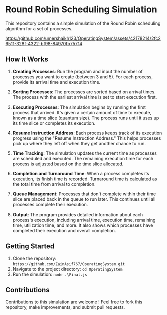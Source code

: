 # Round Robin Scheduling Simulation

This repository contains a simple simulation of the Round Robin scheduling algorithm for a set of processes.

https://github.com/umershaikh123/OperatingSystem/assets/42178214/2fc26511-328f-4322-bf98-84970fb75714

## How It Works

1. **Creating Processes**: Run the program and input the number of processes you want to create (between 3 and 5). For each process, provide its arrival time and execution time.

2. **Sorting Processes**: The processes are sorted based on arrival times. The process with the earliest arrival time is set to start execution first.

3. **Executing Processes**: The simulation begins by running the first process that arrived. It's given a certain amount of time to execute, known as a time slice (quantum size). The process runs until it uses up its time slice or completes its execution.

4. **Resume Instruction Address**: Each process keeps track of its execution progress using the "Resume Instruction Address." This helps processes pick up where they left off when they get another chance to run.

5. **Time Tracking**: The simulation updates the current time as processes are scheduled and executed. The remaining execution time for each process is adjusted based on the time slice allocated.

6. **Completion and Turnaround Time**: When a process completes its execution, its finish time is recorded. Turnaround time is calculated as the total time from arrival to completion.

7. **Queue Management**: Processes that don't complete within their time slice are placed back in the queue to run later. This continues until all processes complete their execution.

8. **Output**: The program provides detailed information about each process's execution, including arrival time, execution time, remaining time, utilization time, and more. It also shows which processes have completed their execution and overall completion.

## Getting Started

1. Clone the repository: `https://github.com/ZainAsif767/OperatingSystem.git`
2. Navigate to the project directory: `cd OperatingSystem`
3. Run the simulation: `node .\Final.js`

## Contributions

Contributions to this simulation are welcome ! Feel free to fork this repository, make improvements, and submit pull requests.
